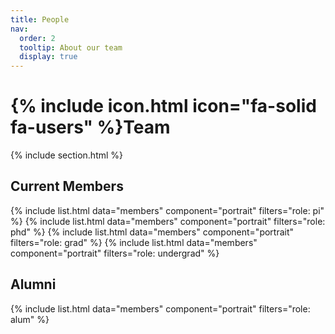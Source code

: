 ```yaml
---
title: People
nav:
  order: 2
  tooltip: About our team
  display: true
---
```



# {% include icon.html icon="fa-solid fa-users" %}Team

{% include section.html %}

## Current Members

{% include list.html data="members" component="portrait" filters="role: pi" %}
{% include list.html data="members" component="portrait" filters="role: phd" %}
{% include list.html data="members" component="portrait" filters="role: grad" %}
{% include list.html data="members" component="portrait" filters="role: undergrad" %}

## Alumni

{% include list.html data="members" component="portrait" filters="role: alum" %}
